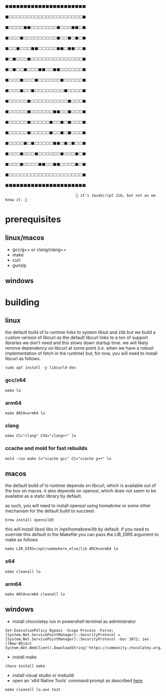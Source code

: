 ```
                                  ⬛⬛⬛⬛⬛⬛⬛⬛⬛⬛⬛⬛⬛⬛⬛⬛⬛⬛⬛⬛⬛⬛
                                  ⬛⬜⬜⬜⬜⬜⬜⬜⬜⬜⬜⬜⬜⬜⬜⬜⬜⬜⬜⬜⬜⬛
                                  ⬛⬜⬜⬜⬜⬛⬛⬜⬜⬜⬜⬜⬜⬜⬛⬜⬜⬜⬛⬛⬜⬛
                                  ⬛⬜⬜⬜⬛⬜⬜⬜⬜⬜⬜⬜⬜⬜⬛⬜⬜⬛⬜⬛⬜⬛
                                  ⬛⬜⬜⬛⬜⬜⬜⬛⬛⬜⬜⬜⬜⬜⬛⬛⬜⬛⬛⬜⬜⬛
                                  ⬛⬜⬛⬜⬜⬜⬛⬜⬜⬜⬜⬜⬜⬜⬜⬜⬜⬜⬜⬜⬜⬛
                                  ⬛⬜⬛⬜⬜⬛⬜⬜⬜⬛⬛⬜⬜⬛⬛⬜⬜⬜⬜⬜⬜⬛
                                  ⬛⬜⬜⬜⬛⬜⬜⬜⬛⬜⬜⬜⬜⬜⬜⬛⬜⬜⬜⬜⬜⬛
                                  ⬛⬜⬜⬜⬛⬜⬜⬛⬜⬜⬜⬜⬜⬜⬜⬜⬛⬜⬜⬜⬜⬛
                                  ⬛⬜⬜⬜⬜⬜⬛⬜⬜⬜⬜⬜⬜⬜⬜⬜⬜⬛⬜⬜⬜⬛
                                  ⬛⬜⬜⬜⬜⬜⬛⬜⬜⬜⬜⬜⬜⬛⬛⬜⬜⬛⬜⬜⬜⬛
                                  ⬛⬜⬜⬜⬜⬜⬛⬜⬜⬜⬜⬜⬛⬜⬜⬛⬜⬛⬜⬜⬜⬛
                                  ⬛⬜⬜⬜⬜⬜⬛⬜⬜⬜⬜⬜⬛⬜⬜⬛⬜⬛⬜⬜⬜⬛
                                  ⬛⬜⬜⬜⬜⬛⬜⬛⬜⬜⬜⬜⬜⬛⬛⬜⬛⬜⬛⬜⬜⬛
                                  ⬛⬜⬜⬜⬛⬜⬜⬜⬛⬜⬜⬜⬜⬜⬜⬛⬜⬜⬜⬛⬜⬛
                                  ⬛⬜⬜⬜⬛⬜⬜⬜⬜⬛⬛⬜⬜⬛⬛⬜⬜⬜⬜⬛⬜⬛
                                  ⬛⬜⬜⬜⬜⬜⬜⬜⬜⬜⬜⬜⬜⬜⬜⬜⬜⬜⬜⬜⬜⬛
                                  ⬛⬛⬛⬛⬛⬛⬛⬛⬛⬛⬛⬛⬛⬛⬛⬛⬛⬛⬛⬛⬛⬛
```
```
                                👾 it's JavaScript Jim, but not as we know it. 👾
```



# prerequisites

## linux/macos

- gcc/g++ or clang/clang++
- make
- curl
- gunzip

## windows

# building

## linux

the default build of lo runtime links to system libssl and zlib but we build a 
custom version of libcurl as the default libcurl links to a ton of support 
libraries we don't need and this slows down startup time. we will likely remove 
dependency on libcurl at some point (i.e. when we have a robust implementation 
of fetch in the runtime) but, for now, you will need to install libcurl as 
follows.

```shell
sudo apt install -y libcurl4-dev
```

### gcc/x64
```
make lo
```

### arm64
```
make ARCH=arm64 lo
```

### clang
```
make CC="clang" CXX="clang++" lo
```

### ccache and mold for fast rebuilds
```
mold -run make C="ccache gcc" CC="ccache g++" lo
```

## macos

the default build of lo runtime depends on libcurl, which is available out
of the box on macos. it also depends on openssl, which does not seem to be 
available as a static library by default.

as such, you will need to install openssl using homebrew or some other 
mechanism for the default build to succeed.

```shell
brew install openssl@3
```

this will install libssl libs in /opt/homebrew/lib by default. if you need to 
override this default in the Makefile you can pass the LIB_DIRS argument to make
as follows

```shell
make LIB_DIRS=/opt/somewhere_else/lib ARCH=arm64 lo
```

### x64
```
make cleanall lo
```

### arm64
```
make ARCH=arm64 cleanall lo
```

## windows

- install chocolatey
run in powershell terminal as administrator

```
Set-ExecutionPolicy Bypass -Scope Process -Force; [System.Net.ServicePointManager]::SecurityProtocol = [System.Net.ServicePointManager]::SecurityProtocol -bor 3072; iex ((New-Object System.Net.WebClient).DownloadString('https://community.chocolatey.org/install.ps1'))
```

- install make
```
choco install make
```

- install visual studio or msbuild
- open an 'x64 Native Tools' command prompt as described [here](https://learn.microsoft.com/en-us/cpp/build/how-to-enable-a-64-bit-visual-cpp-toolset-on-the-command-line?view=msvc-170)

```
make cleanall lo.exe test
```
